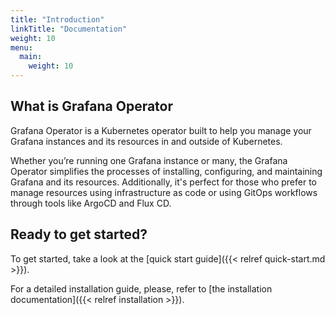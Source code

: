 ```yaml
---
title: "Introduction"
linkTitle: "Documentation"
weight: 10
menu:
  main:
    weight: 10
---
```


## What is Grafana Operator

Grafana Operator is a Kubernetes operator built to help you manage your Grafana instances and its resources in and outside of Kubernetes.

Whether you’re running one Grafana instance or many, the Grafana Operator simplifies the processes of installing, configuring, and maintaining Grafana and its resources. Additionally, it's perfect for those who prefer to manage resources using infrastructure as code or using GitOps workflows through tools like ArgoCD and Flux CD.

## Ready to get started?

To get started, take a look at the [quick start guide]({{< relref quick-start.md >}}).

For a detailed installation guide, please, refer to [the installation documentation]({{< relref installation >}}).
